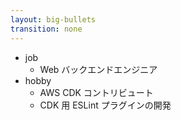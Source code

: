 ```yaml
---
layout: big-bullets
transition: none
---
```


<profile />

* job
  * Web バックエンドエンジニア
* hobby
  * AWS CDK コントリビュート
  * CDK 用 ESLint プラグインの開発
  
<!-- 
自己紹介です。山梨と申します  
株式会社メイツで Web バックエンドエンジニアをしております  
業務でも趣味でもTypeScriptを触ることが多く、趣味の方では、AWS CDK という IaC ツール (インフラをコードで構築するツール) のコントリビュートをしたり、CDK 用の ESLint プラグインを開発したりしています
-->